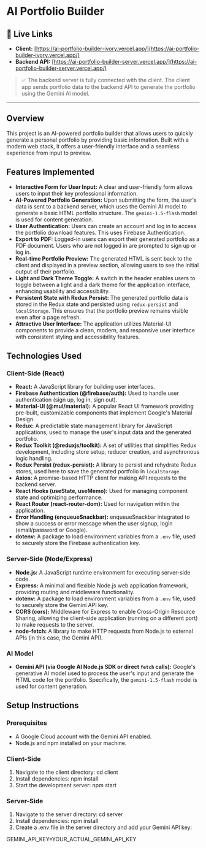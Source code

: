 # AI Portfolio Builder

## 🔗 Live Links

- **Client:** [https://ai-portfolio-builder-ivory.vercel.app/](https://ai-portfolio-builder-ivory.vercel.app/)
- **Backend API:** [https://ai-portfolio-builder-server.vercel.app/](https://ai-portfolio-builder-server.vercel.app/)

> ✅ The backend server is fully connected with the client. The client app sends portfolio data to the backend API to generate the portfolio using the Gemini AI model.

---

## Overview

This project is an AI-powered portfolio builder that allows users to quickly generate a personal portfolio by providing basic information. Built with a modern web stack, it offers a user-friendly interface and a seamless experience from input to preview.

## Features Implemented

* **Interactive Form for User Input:** A clear and user-friendly form allows users to input their key professional information.
* **AI-Powered Portfolio Generation:** Upon submitting the form, the user's data is sent to a backend server, which uses the Gemini AI model to generate a basic HTML portfolio structure. The `gemini-1.5-flash` model is used for content generation.
* **User Authentication:** Users can create an account and log in to access the portfolio download features. This uses Firebase Authentication.
* **Export to PDF:** Logged-in users can export their generated portfolio as a PDF document. Users who are not logged in are prompted to sign up or log in.
* **Real-time Portfolio Preview:** The generated HTML is sent back to the client and displayed in a preview section, allowing users to see the initial output of their portfolio.
* **Light and Dark Theme Toggle:** A switch in the header enables users to toggle between a light and a dark theme for the application interface, enhancing usability and accessibility.
* **Persistent State with Redux Persist:** The generated portfolio data is stored in the Redux state and persisted using `redux-persist` and `localStorage`. This ensures that the portfolio preview remains visible even after a page refresh.
* **Attractive User Interface:** The application utilizes Material-UI components to provide a clean, modern, and responsive user interface with consistent styling and accessibility features.

## Technologies Used

### Client-Side (React)

* **React:** A JavaScript library for building user interfaces.
* **Firebase Authentication (@firebase/auth):** Used to handle user authentication (sign up, log in, sign out).
* **Material-UI (@mui/material):** A popular React UI framework providing pre-built, customizable components that implement Google's Material Design.
* **Redux:** A predictable state management library for JavaScript applications, used to manage the user's input data and the generated portfolio.
* **Redux Toolkit (@reduxjs/toolkit):** A set of utilities that simplifies Redux development, including store setup, reducer creation, and asynchronous logic handling.
* **Redux Persist (redux-persist):** A library to persist and rehydrate Redux stores, used here to save the generated portfolio in `localStorage`.
* **Axios:** A promise-based HTTP client for making API requests to the backend server.
* **React Hooks (useState, useMemo):** Used for managing component state and optimizing performance.
* **React Router (react-router-dom):** Used for navigation within the application.
* **Error Handling (enqueueSnackbar):** enqueueSnackbar integrated to show a success or error message when the user signup, login (email/password or Google).
* **dotenv:** A package to load environment variables from a `.env` file, used to securely store the Firebase authentication key.

### Server-Side (Node/Express)

* **Node.js:** A JavaScript runtime environment for executing server-side code.
* **Express:** A minimal and flexible Node.js web application framework, providing routing and middleware functionality.
* **dotenv:** A package to load environment variables from a `.env` file, used to securely store the Gemini API key.
* **CORS (cors):** Middleware for Express to enable Cross-Origin Resource Sharing, allowing the client-side application (running on a different port) to make requests to the server.
* **node-fetch:** A library to make HTTP requests from Node.js to external APIs (in this case, the Gemini API).

### AI Model

* **Gemini API (via Google AI Node.js SDK or direct `fetch` calls):** Google's generative AI model used to process the user's input and generate the HTML code for the portfolio. Specifically, the `gemini-1.5-flash` model is used for content generation.

## Setup Instructions

### Prerequisites

* A Google Cloud account with the Gemini API enabled.
* Node.js and npm installed on your machine.

### Client-Side

1.  Navigate to the client directory: cd client
2.  Install dependencies: npm install
3.  Start the development server: npm start 

### Server-Side

1.  Navigate to the server directory: cd server
2.  Install dependencies: npm install
3.  Create a .env file in the server directory and add your Gemini API key:

GEMINI_API_KEY=YOUR_ACTUAL_GEMINI_API_KEY 
